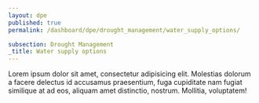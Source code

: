 ```yaml
---
layout: dpe
published: true
permalink: /dashboard/dpe/drought_management/water_supply_options/

subsection: Drought Management
_title: Water supply options
---
```

Lorem ipsum dolor sit amet, consectetur adipisicing elit. Molestias dolorum a facere delectus id accusamus praesentium, fuga cupiditate nam fugiat similique at ad eos, aliquam amet distinctio, nostrum. Mollitia, voluptatem!
